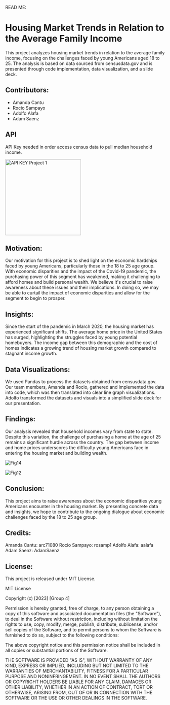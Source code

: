 READ ME:

# Housing Market Trends in Relation to the Average Family Income

This project analyzes housing market trends in relation to the average family income, focusing on the challenges faced by young Americans aged 18 to 25. The analysis is based on data sourced from censusdata.gov and is presented through code implementation, data visualization, and a slide deck.

## Contributors:

- Amanda Cantu
- Rocio Sampayo
- Adolfo Alafa
- Adam Saenz

## API

API Key needed in order access census data to pull median household income.

<img width="239" alt="API KEY Project 1" src="https://github.com/aalafa/group-project-1/assets/132237292/15ac1339-6585-4408-9aa9-5a5ec2774a7b">

## Motivation:

Our motivation for this project is to shed light on the economic hardships faced by young Americans, particularly those in the 18 to 25 age group. With economic disparities and the impact of the Covid-19 pandemic, the purchasing power of this segment has weakened, making it challenging to afford homes and build personal wealth. We believe it's crucial to raise awareness about these issues and their implications. In doing so, we may be able to curtail the impact of economic disparities and allow for the segment to begin to prosper.

## Insights:

Since the start of the pandemic in March 2020, the housing market has experienced significant shifts. The average home price in the United States has surged, highlighting the struggles faced by young potential homebuyers. The income gap between this demographic and the cost of homes indicates a growing trend of housing market growth compared to stagnant income growth.

## Data Visualizations:

We used Pandas to process the datasets obtained from censusdata.gov. Our team members, Amanda and Rocio, gathered and implemented the data into code, which was then translated into clear line graph visualizations. Adolfo transformed the datasets and visuals into a simplified slide deck for our presentation.

## Findings:

Our analysis revealed that household incomes vary from state to state. Despite this variation, the challenge of purchasing a home at the age of 25 remains a significant hurdle across the country. The gap between income and home prices underscores the difficulty young Americans face in entering the housing market and building wealth.

![Fig14](https://github.com/aalafa/group-project-1/assets/132237292/d2e32664-5339-4a72-a09b-bad1d6ded5b6)

![Fig12](https://github.com/aalafa/group-project-1/assets/132237292/6330e62a-3ed9-44c9-a604-452ada263924)


## Conclusion:

This project aims to raise awareness about the economic disparities young Americans encounter in the housing market. By presenting concrete data and insights, we hope to contribute to the ongoing dialogue about economic challenges faced by the 18 to 25 age group.

## Credits:

Amanda Cantu: arc71080
Rocio Sampayo: rosamp1
Adolfo Alafa: aalafa
Adam Saenz: AdamSaenz

## License:

This project is released under MIT License.

MIT License

Copyright (c) [2023] [Group 4]

Permission is hereby granted, free of charge, to any person obtaining a copy
of this software and associated documentation files (the "Software"), to deal
in the Software without restriction, including without limitation the rights
to use, copy, modify, merge, publish, distribute, sublicense, and/or sell
copies of the Software, and to permit persons to whom the Software is
furnished to do so, subject to the following conditions:

The above copyright notice and this permission notice shall be included in all
copies or substantial portions of the Software.

THE SOFTWARE IS PROVIDED "AS IS", WITHOUT WARRANTY OF ANY KIND, EXPRESS OR
IMPLIED, INCLUDING BUT NOT LIMITED TO THE WARRANTIES OF MERCHANTABILITY,
FITNESS FOR A PARTICULAR PURPOSE AND NONINFRINGEMENT. IN NO EVENT SHALL THE
AUTHORS OR COPYRIGHT HOLDERS BE LIABLE FOR ANY CLAIM, DAMAGES OR OTHER
LIABILITY, WHETHER IN AN ACTION OF CONTRACT, TORT OR OTHERWISE, ARISING FROM,
OUT OF OR IN CONNECTION WITH THE SOFTWARE OR THE USE OR OTHER DEALINGS IN THE
SOFTWARE.


